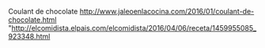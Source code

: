 Coulant de chocolate	http://www.jaleoenlacocina.com/2016/01/coulant-de-chocolate.html	"http://elcomidista.elpais.com/elcomidista/2016/04/06/receta/1459955085_923348.html
